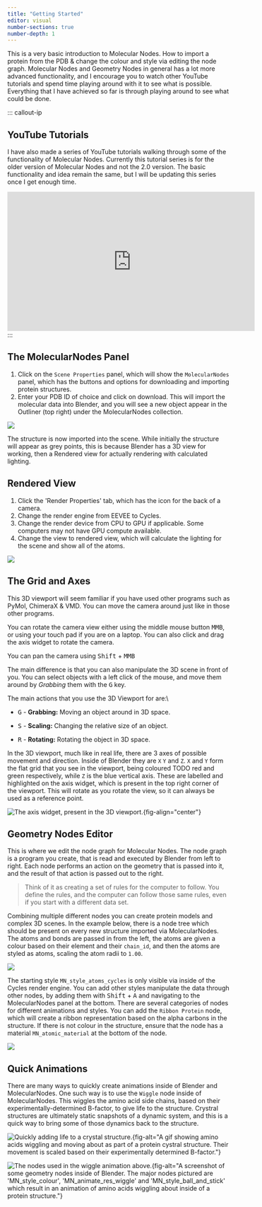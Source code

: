 ```yaml
---
title: "Getting Started"
editor: visual
number-sections: true
number-depth: 1
---
```


This is a very basic introduction to Molecular Nodes. How to import a protein from the PDB & change the colour and style via editing the node graph. Molecular Nodes and Geometry Nodes in general has a lot more advanced functionality, and I encourage you to watch other YouTube tutorials and spend time playing around with it to see what is possible. Everything that I have achieved so far is through playing around to see what could be done.

::: callout-ip
## YouTube Tutorials

I have also made a series of YouTube tutorials walking through some of the functionality of Molecular Nodes. Currently this tutorial series is for the older version of Molecular Nodes and not the 2.0 version. The basic functionality and idea remain the same, but I will be updating this series once I get enough time.

<iframe width="560" height="315" src="https://www.youtube.com/embed/CvmFaRVmZRU" title="YouTube video player" frameborder="0" allow="accelerometer; autoplay; clipboard-write; encrypted-media; gyroscope; picture-in-picture" allowfullscreen>

</iframe>
:::

## The MolecularNodes Panel

1.  Click on the `Scene Properties` panel, which will show the `MolecularNodes` panel, which has the buttons and options for downloading and importing protein structures.
2.  Enter your PDB ID of choice and click on download. This will import the molecular data into Blender, and you will see a new object appear in the Outliner (top right) under the MolecularNodes collection.

![](images/mn-panel-download-pdb.png)

The structure is now imported into the scene. While initially the structure will appear as grey points, this is because Blender has a 3D view for working, then a Rendered view for actually rendering with calculated lighting.

## Rendered View

1.  Click the 'Render Properties' tab, which has the icon for the back of a camera.
2.  Change the render engine from EEVEE to Cycles.
3.  Change the render device from CPU to GPU if applicable. Some computers may not have GPU compute available.
4.  Change the view to rendered view, which will calculate the lighting for the scene and show all of the atoms.

![](images/mn-render-cycles.png)

## The Grid and Axes

This 3D viewport will seem familiar if you have used other programs such as PyMol, ChimeraX & VMD. You can move the camera around just like in those other programs.

You can rotate the camera view either using the middle mouse button <kbd>MMB</kbd>, or using your touch pad if you are on a laptop. You can also click and drag the axis widget to rotate the camera.

You can pan the camera using <kbd>Shift</kbd> + <kbd>MMB</kbd>

The main difference is that you can also manipulate the 3D scene in front of you. You can select objects with a left click of the mouse, and move them around by *Grabbing* them with the <kbd>G</kbd> key.

The main actions that you use the 3D Viewport for are:\

-   <kbd>G</kbd> - **Grabbing:** Moving an object around in 3D space.

-   <kbd>S</kbd> - **Scaling:** Changing the relative size of an object.

-   <kbd>R</kbd> - **Rotating:** Rotating the object in 3D space.

In the 3D viewport, much like in real life, there are 3 axes of possible movement and direction. Inside of Blender they are `X` `Y` and `Z`. `X` and `Y` form the flat grid that you see in the viewport, being coloured TODO red and green respectively, while `Z` is the blue vertical axis. These are labelled and highlighted on the axis widget, which is present in the top right corner of the viewport. This will rotate as you rotate the view, so it can always be used as a reference point.

![The axis widget, present in the 3D viewport.](images/paste-E98C8D82.png){fig-align="center"}

## Geometry Nodes Editor

This is where we edit the node graph for Molecular Nodes. The node graph is a program you create, that is read and executed by Blender from left to right. Each node performs an action on the geometry that is passed into it, and the result of that action is passed out to the right.

> Think of it as creating a set of rules for the computer to follow. You define the rules, and the computer can follow those same rules, even if you start with a different data set.

Combining multiple different nodes you can create protein models and complex 3D scenes. In the example below, there is a node tree which should be present on every new structure imported via MolecularNodes. The atoms and bonds are passed in from the left, the atoms are given a colour based on their element and their `chain_id`, and then the atoms are styled as atoms, scaling the atom radii to `1.00`.

![](images/mn-gn-workspace.png)

The starting style `MN_style_atoms_cycles` is only visible via inside of the Cycles render engine. You can add other styles manipulate the data through other nodes, by adding them with <kbd>Shift</kbd> + <kbd>A</kbd> and navigating to the MolecularNodes panel at the bottom. There are several categories of nodes for different animations and styles. You can add the `Ribbon Protein` node, which will create a ribbon representation based on the alpha carbons in the structure. If there is not colour in the structure, ensure that the node has a material `MN_atomic_material` at the bottom of the node.

![](images/mn-gn-style-ribbon.png)

## Quick Animations

There are many ways to quickly create animations inside of Blender and MolecularNodes. One such way is to use the `Wiggle` node inside of MolecularNodes. This wiggles the amino acid side chains, based on their experimentally-determined B-factor, to give life to the structure. Crystral structures are ultimately static snapshots of a dynamic system, and this is a quick way to bring some of those dynamics back to the structure.

![Quickly adding life to a crystal structure.](images/mn-wiggle-example.gif){fig-alt="A gif showing amino acids wiggling and moving about as part of a protein cystral structure. Their movement is scaled based on their experimentally determined B-factor."}

![The nodes used in the wiggle animation above.](images/mn-wiggle-nodes.png){fig-alt="A screenshot of some geometry nodes inside of Blender. The major nodes pictured are 'MN_style_colour', 'MN_animate_res_wiggle' and 'MN_style_ball_and_stick' which result in an animation of amino acids wiggling about inside of a protein structure."}